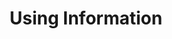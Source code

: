 ---
label: "Part 3"
title: "Using Information"
layout: "table-of-contents"
class: "pdf-heading-only"
presentation: "list"
order: 95
---